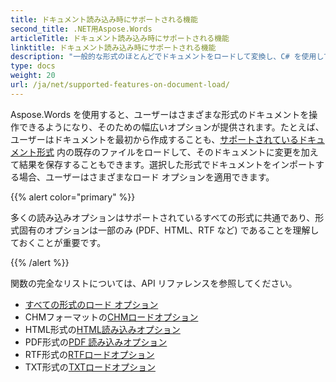 ```yaml
---
title: ドキュメント読み込み時にサポートされる機能
second_title: .NET用Aspose.Words
articleTitle: ドキュメント読み込み時にサポートされる機能
linktitle: ドキュメント読み込み時にサポートされる機能
description: "一般的な形式のほとんどでドキュメントをロードして変換し、C# を使用して多くの Microsoft Word 機能をサポートします。"
type: docs
weight: 20
url: /ja/net/supported-features-on-document-load/
---
```


Aspose.Words を使用すると、ユーザーはさまざまな形式のドキュメントを操作できるようになり、そのための幅広いオプションが提供されます。たとえば、ユーザーはドキュメントを最初から作成することも、[サポートされているドキュメント形式](/words/ja/net/supported-document-formats/) 内の既存のファイルをロードして、そのドキュメントに変更を加えて結果を保存することもできます。選択した形式でドキュメントをインポートする場合、ユーザーはさまざまなロード オプションを適用できます。

{{% alert color="primary" %}}

多くの読み込みオプションはサポートされているすべての形式に共通であり、形式固有のオプションは一部のみ (PDF、HTML、RTF など) であることを理解しておくことが重要です。

{{% /alert %}}

関数の完全なリストについては、API リファレンスを参照してください。

- [すべての形式のロード オプション](https://reference.aspose.com/words/net/aspose.words.loading/loadoptions/)
- CHMフォーマットの[CHMロードオプション](https://reference.aspose.com/words/net/aspose.words.loading/chmloadoptions/)
- HTML形式の[HTML読み込みオプション](https://reference.aspose.com/words/net/aspose.words.loading/htmlloadoptions/)
- PDF形式の[PDF 読み込みオプション](https://reference.aspose.com/words/net/aspose.words.loading/pdfloadoptions/)
- RTF形式の[RTFロードオプション](https://reference.aspose.com/words/net/aspose.words.loading/rtfloadoptions/)
- TXT形式の[TXTロードオプション](https://reference.aspose.com/words/net/aspose.words.loading/txtloadoptions/)